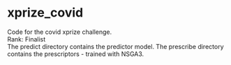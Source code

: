 # xprize_covid
Code for the covid xprize challenge.
\
Rank: Finalist
\
The predict directory contains the predictor model.
The prescribe directory contains the prescriptors - trained with NSGA3.
